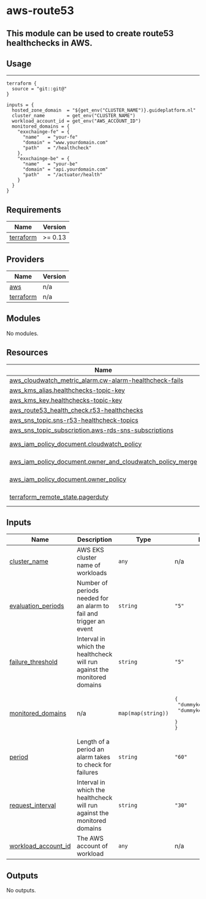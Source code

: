 # aws-route53

This module can be used to create route53 healthchecks in AWS.
----
## Usage
----

```
terraform {
  source = "git::git@"
}

inputs = {
  hosted_zone_domain  = "${get_env("CLUSTER_NAME")}.guideplatform.nl"
  cluster_name        = get_env("CLUSTER_NAME")
  workload_account_id = get_env("AWS_ACCOUNT_ID")
  monitored_domains = {
    "exxchainge-fe" = {
      "name"   = "your-fe"
      "domain" = "www.yourdomain.com"
      "path"   = "/healthcheck"
    },
    "exxchainge-be" = {
      "name"   = "your-be"
      "domain" = "api.yourdomain.com"
      "path"   = "/actuator/health"
    }
  }
}

```



<!-- BEGINNING OF PRE-COMMIT-TERRAFORM DOCS HOOK -->
## Requirements

| Name | Version |
|------|---------|
| <a name="requirement_terraform"></a> [terraform](#requirement\_terraform) | >= 0.13 |

## Providers

| Name | Version |
|------|---------|
| <a name="provider_aws"></a> [aws](#provider\_aws) | n/a |
| <a name="provider_terraform"></a> [terraform](#provider\_terraform) | n/a |

## Modules

No modules.

## Resources

| Name | Type |
|------|------|
| [aws_cloudwatch_metric_alarm.cw-alarm-healthcheck-fails](https://registry.terraform.io/providers/hashicorp/aws/latest/docs/resources/cloudwatch_metric_alarm) | resource |
| [aws_kms_alias.healthchecks-topic-key](https://registry.terraform.io/providers/hashicorp/aws/latest/docs/resources/kms_alias) | resource |
| [aws_kms_key.healthchecks-topic-key](https://registry.terraform.io/providers/hashicorp/aws/latest/docs/resources/kms_key) | resource |
| [aws_route53_health_check.r53-healthchecks](https://registry.terraform.io/providers/hashicorp/aws/latest/docs/resources/route53_health_check) | resource |
| [aws_sns_topic.sns-r53-healthcheck-topics](https://registry.terraform.io/providers/hashicorp/aws/latest/docs/resources/sns_topic) | resource |
| [aws_sns_topic_subscription.aws-rds-sns-subscriptions](https://registry.terraform.io/providers/hashicorp/aws/latest/docs/resources/sns_topic_subscription) | resource |
| [aws_iam_policy_document.cloudwatch_policy](https://registry.terraform.io/providers/hashicorp/aws/latest/docs/data-sources/iam_policy_document) | data source |
| [aws_iam_policy_document.owner_and_cloudwatch_policy_merge](https://registry.terraform.io/providers/hashicorp/aws/latest/docs/data-sources/iam_policy_document) | data source |
| [aws_iam_policy_document.owner_policy](https://registry.terraform.io/providers/hashicorp/aws/latest/docs/data-sources/iam_policy_document) | data source |
| [terraform_remote_state.pagerduty](https://registry.terraform.io/providers/hashicorp/terraform/latest/docs/data-sources/remote_state) | data source |

## Inputs

| Name | Description | Type | Default | Required |
|------|-------------|------|---------|:--------:|
| <a name="input_cluster_name"></a> [cluster\_name](#input\_cluster\_name) | AWS EKS cluster name of workloads | `any` | n/a | yes |
| <a name="input_evaluation_periods"></a> [evaluation\_periods](#input\_evaluation\_periods) | Number of periods needed for an alarm to fail and trigger an event | `string` | `"5"` | no |
| <a name="input_failure_threshold"></a> [failure\_threshold](#input\_failure\_threshold) | Interval in which the healthcheck will run against the monitored domains | `string` | `"5"` | no |
| <a name="input_monitored_domains"></a> [monitored\_domains](#input\_monitored\_domains) | n/a | `map(map(string))` | <pre>{<br>  "dummykey": {<br>    "dummykey": "dummyval"<br>  }<br>}</pre> | no |
| <a name="input_period"></a> [period](#input\_period) | Length of a period an alarm takes to check for failures | `string` | `"60"` | no |
| <a name="input_request_interval"></a> [request\_interval](#input\_request\_interval) | Interval in which the healthcheck will run against the monitored domains | `string` | `"30"` | no |
| <a name="input_workload_account_id"></a> [workload\_account\_id](#input\_workload\_account\_id) | The AWS account of workload | `any` | n/a | yes |

## Outputs

No outputs.
<!-- END OF PRE-COMMIT-TERRAFORM DOCS HOOK —>